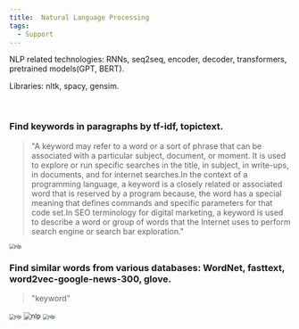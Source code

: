 ```yaml
---
title:  Natural Language Processing
tags:
  - Support
---
```


NLP related technologies: RNNs, seq2seq, encoder, decoder, transformers, pretrained models(GPT, BERT).

Libraries: nltk, spacy, gensim.

<!--more-->

<br/>

### Find keywords in paragraphs by tf-idf, topictext.

> "A keyword may refer to a word or a sort of phrase that can be associated with a particular subject, document, or moment. It is used to explore or run specific searches in the title, in subject, in write-ups, in documents, and for internet searches.In the context of a programming language, a keyword is a closely related or associated word that is reserved by a program because, the word has a special meaning that defines commands and specific parameters for that code set.In SEO terminology for digital marketing, a keyword is used to describe a word or group of words that the Internet uses to perform search engine or search bar exploration."



<img src="https://hj-1304143905.cos.ap-shanghai.myqcloud.com/nlp/01.PNG" alt="nlp" style="zoom:60%;" />

<br/>

### Find similar words from various databases: WordNet, fasttext, word2vec-google-news-300, glove.

> "keyword"

<img src="https://hj-1304143905.cos.ap-shanghai.myqcloud.com/nlp/02.PNG" alt="nlp" style="zoom:60%;" />

<img src="https://hj-1304143905.cos.ap-shanghai.myqcloud.com/nlp/03.PNG" alt="nlp" style="zoom:84%;" />

<img src="https://hj-1304143905.cos.ap-shanghai.myqcloud.com/nlp/04.PNG" alt="nlp" style="zoom:60.5%;" />






